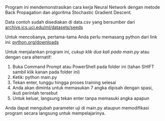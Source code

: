 Program ini mendemonstrasikan cara kerja Neural Network dengan metode Back Propagation dan algoritma Stochastic Gradient Descent.

Data contoh sudah disediakan di data.csv yang bersumber dari
[archive.ics.uci.edu/ml/datasets/seeds](https://archive.ics.uci.edu/ml/datasets/seeds)

Untuk mencobanya, pertama-tama Anda perlu memasang python dari link ini:
[python.org/downloads](https://www.python.org/downloads/)

Untuk menjalankan program ini, *cukup klik dua kali pada main.py* atau dengan cara alternatif:
1. Buka Command Prompt atau PowerShell pada folder ini (tahan SHIFT sambil klik kanan pada folder ini)
2. Ketik:
   python main.py
3. Tekan enter, tunggu hingga proses training selesai
4. Anda akan diminta untuk memasukan 7 angka dipisah dengan spasi, ikuti perintah tersebut
5. Untuk keluar, langsung tekan enter tanpa memasuki angka apapun

Anda dapat mengubah parameter uji di main.py ataupun memodifikasi program secara langsung untuk mempelajarinya.
